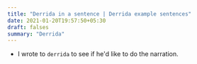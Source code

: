 ```yaml
---
title: "Derrida in a sentence | Derrida example sentences"
date: 2021-01-20T19:57:50+05:30
draft: falses
summary: "Derrida"
---
```

- I wrote to `derrida` to see if he'd like to do the narration.
                 
